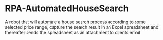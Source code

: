 # RPA-AutomatedHouseSearch

A robot that will automate a house search process according to some selected price range, capture the search result in an Excel spreadsheet and thereafter sends the spreadsheet as an attachment to clients email
